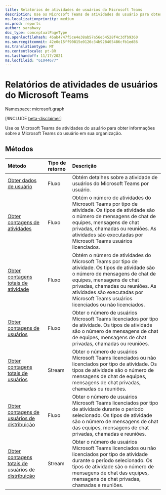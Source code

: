 ```yaml
---
title: Relatórios de atividades de usuários do Microsoft Teams
description: Use os Microsoft Teams de atividades do usuário para obter informações sobre a Microsoft Teams do usuário em sua organização.
ms.localizationpriority: medium
ms.prod: reports
author: sarahwxy
doc_type: conceptualPageType
ms.openlocfilehash: 46ab4747f5ce4e38ab57a56e54528f4c3dfb9360
ms.sourcegitcommit: 42e0e15ff90815e0126c34b928405486cfb1ed86
ms.translationtype: MT
ms.contentlocale: pt-BR
ms.lasthandoff: 11/17/2021
ms.locfileid: "61044677"
---
```

# <a name="microsoft-teams-user-activity-reports"></a>Relatórios de atividades de usuários do Microsoft Teams

Namespace: microsoft.graph

[!INCLUDE [beta-disclaimer](../../includes/beta-disclaimer.md)]

Use os Microsoft Teams de atividades do usuário para obter informações sobre a Microsoft Teams do usuário em sua organização.

## <a name="methods"></a>Métodos

| Método                                                       | Tipo de retorno | Descrição                                                  |
| :----------------------------------------------------------- | :---------- | :----------------------------------------------------------- |
| [Obter dados de usuário](../api/reportroot-getteamsuseractivityuserdetail.md) | Fluxo      | Obtém detalhes sobre a atividade de usuários do Microsoft Teams por usuário.     |
| [Obter contagens de atividades](../api/reportroot-getteamsuseractivitycounts.md) | Fluxo      | Obtém o número de atividades do Microsoft Teams por tipo de atividade. Os tipos de atividade são o número de mensagens de chat de equipes, mensagens de chat privadas, chamadas ou reuniões. As atividades são executadas por Microsoft Teams usuários licenciados. |
| [Obter contagens totais de atividade](../api/reportroot-getteamsuseractivitytotalcounts.md) | Fluxo      | Obtém o número de atividades do Microsoft Teams por tipo de atividade. Os tipos de atividade são o número de mensagens de chat de equipes, mensagens de chat privadas, chamadas ou reuniões. As atividades são executadas por Microsoft Teams usuários licenciados ou não licenciados. |
| [Obter contagens de usuários](../api/reportroot-getteamsuseractivityusercounts.md) | Fluxo      | Obter o número de usuários Microsoft Teams licenciados por tipo de atividade. Os tipos de atividade são o número de mensagens de chat de equipes, mensagens de chat privadas, chamadas ou reuniões. |
| [Obter contagens totais de usuários](../api/reportroot-getteamsuseractivitytotalusercounts.md) | Stream      | Obter o número de usuários Microsoft Teams licenciados ou não licenciados por tipo de atividade. Os tipos de atividade são o número de mensagens de chat de equipes, mensagens de chat privadas, chamadas ou reuniões. |
| [Obter contagens de usuários de distribuição](../api/reportroot-getteamsuseractivitydistributionusercounts.md) | Fluxo      | Obter o número de usuários Microsoft Teams licenciados por tipo de atividade durante o período selecionado. Os tipos de atividade são o número de mensagens de chat das equipes, mensagens de chat privadas, chamadas e reuniões. |
| [Obter contagens totais de usuários de distribuição](../api/reportroot-getteamsuseractivitydistributiontotalusercounts.md) | Stream      | Obter o número de usuários Microsoft Teams licenciados ou não licenciados por tipo de atividade durante o período selecionado. Os tipos de atividade são o número de mensagens de chat das equipes, mensagens de chat privadas, chamadas e reuniões. |


